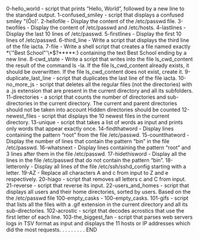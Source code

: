 0-hello_world - script that prints “Hello, World”, followed by a new line to the standard output.
1-confused_smiley - script that displays a confused smiley "(Ôo)'.
2-hellofile - Display the content of the /etc/passwd file.
3-twofiles - Display the content of /etc/passwd and /etc/hosts.
4-lastlines - Display the last 10 lines of /etc/passwd.
5-firstlines - Display the first 10 lines of /etc/passwd.
6-third_line - Write a script that displays the third line of the file iacta.
7-file - Write a shell script that creates a file named exactly \*\\'"Best School"\'\\*$\?\*\*\*\*\*:) containing the text Best School ending by a new line.
8-cwd_state - Write a script that writes into the file ls_cwd_content the result of the command ls -la. If the file ls_cwd_content already exists, it should be overwritten. If the file ls_cwd_content does not exist, create it.
9-duplicate_last_line  - script that duplicates the last line of the file iacta.
10-no_more_js - script that deletes all the regular files (not the directories) with a .js extension that are present in the current directory and all its subfolders.
11-directories - a script that counts the number of directories and sub-directories in the current directory.
    The current and parent directories should not be taken into account
    Hidden directories should be counted
12-newest_files - script that displays the 10 newest files in the current directory.
13-unique - script that takes a list of words as input and prints only words that appear exactly once.
14-findthatword - Display lines containing the pattern “root” from the file /etc/passwd.
15-countthatword - Display the number of lines that contain the pattern “bin” in the file /etc/passwd.
16-whatsnext - Display lines containing the pattern “root” and 3 lines after them in the file /etc/passwd.
 17-hidethisword - Display all the lines in the file /etc/passwd that do not contain the pattern “bin”.
18-letteronly - Display all lines of the file /etc/ssh/sshd_config starting with a letter.
19-AZ  - Replace all characters A and c from input to Z and e respectively.
20-hiago  - script that removes all letters c and C from input.
21-reverse - script that reverse its input.
22-users_and_homes -  script that displays all users and their home directories, sorted by users.
    Based on the the /etc/passwd file
100-empty_casks - 100-empty_casks.
101-gifs - script that lists all the files with a .gif extension in the current directory and all its sub-directories.
102-acrostic - script that decodes acrostics that use the first letter of each line.
103-the_biggest_fan - script that parses web servers logs in TSV format as input and displays the 11 hosts or IP addresses which did the most requests.
.
.
.
.
.
.
.
.
END